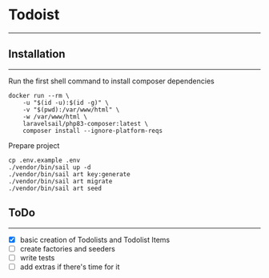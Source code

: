 # Todoist

---

## Installation

---

Run the first shell command to install composer dependencies

```shell
docker run --rm \
    -u "$(id -u):$(id -g)" \
    -v "$(pwd):/var/www/html" \
    -w /var/www/html \
    laravelsail/php83-composer:latest \
    composer install --ignore-platform-reqs
```

Prepare project

```shell
cp .env.example .env
./vendor/bin/sail up -d
./vendor/bin/sail art key:generate
./vendor/bin/sail art migrate
./vendor/bin/sail art seed
```

## ToDo

---

- [x] basic creation of Todolists and Todolist Items
- [ ] create factories and seeders
- [ ] write tests
- [ ] add extras if there's time for it
